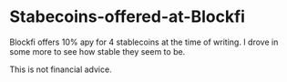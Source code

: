 # Stabecoins-offered-at-Blockfi
Blockfi offers 10% apy for 4 stablecoins at the time of writing. I drove in some more to see how stable they seem to be. 

This is not financial advice.
